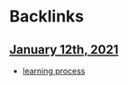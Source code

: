 
# Backlinks
## [January 12th, 2021](<January 12th, 2021.md>)
- [learning process](<learning process.md>)

